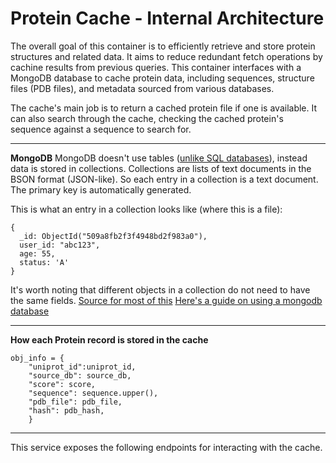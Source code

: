 # Protein Cache - Internal Architecture

  

The overall goal of this container is to efficiently retrieve and store protein structures and related data. It aims to reduce redundant fetch operations by cachine results from previous queries. This container interfaces with a MongoDB database to cache protein data, including sequences, structure files (PDB files), and metadata sourced from various databases.

The cache's main job is to return a cached protein file if one is available. It can also search through the cache, checking the cached protein's sequence against a sequence to search for.

---
**MongoDB**
MongoDB doesn't use tables ([unlike SQL databases](https://www.mongodb.com/docs/manual/reference/sql-comparison/)), instead data is stored in collections. 
Collections are lists of text documents in the BSON format (JSON-like).
So each entry in a collection is a text document. The primary key is automatically generated. 

This is what an entry in a collection looks like (where this is a file):
```BSON
{                                            
  _id: ObjectId("509a8fb2f3f4948bd2f983a0"), 
  user_id: "abc123",                         
  age: 55,                                   
  status: 'A'                                
}                                            
```
It's worth noting that different objects in a collection do not need to have the same fields.
[Source for most of this](https://www.mongodb.com/docs/manual/faq/fundamentals/)
[Here's a guide on using a mongodb database](https://www.mongodb.com/docs/manual/crud/#std-label-crud)

---
**How each Protein record is stored in the cache**

```
obj_info = {
	"uniprot_id":uniprot_id,
	"source_db": source_db,
	"score": score,
	"sequence": sequence.upper(),
	"pdb_file": pdb_file,
	"hash": pdb_hash,
	}
```

---
This service exposes the following endpoints for interacting with the cache.